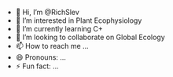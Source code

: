 - 👋 Hi, I’m @RichSlev
- 👀 I’m interested in Plant Ecophysiology
- 🌱 I’m currently learning C+
- 💞️ I’m looking to collaborate on Global Ecology
- 📫 How to reach me ...
- 😄 Pronouns: ...
- ⚡ Fun fact: ...

<!---
RichSlev/RichSlev is a ✨ special ✨ repository because its `README.md` (this file) appears on your GitHub profile.
You can click the Preview link to take a look at your changes.
--->

